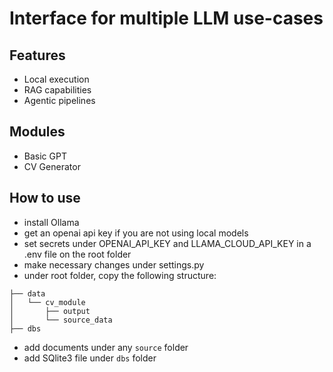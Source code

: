 # Interface for multiple LLM use-cases

## Features
- Local execution
- RAG capabilities
- Agentic pipelines

## Modules
- Basic GPT
- CV Generator

## How to use
- install Ollama
- get an openai api key if you are not using local models
- set secrets under OPENAI_API_KEY and LLAMA_CLOUD_API_KEY in a .env file on the root folder
- make necessary changes under settings.py
- under root folder, copy the following structure:
```
├── data
│   └── cv_module
│       ├── output
│       └── source_data
├── dbs
```
- add documents under any `source` folder
- add SQlite3 file under `dbs` folder





